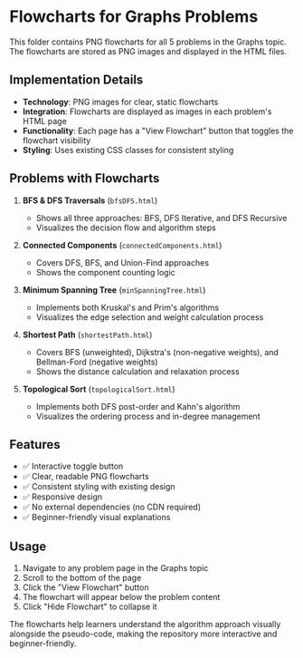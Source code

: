 # Flowcharts for Graphs Problems

This folder contains PNG flowcharts for all 5 problems in the Graphs topic. The flowcharts are stored as PNG images and displayed in the HTML files.

## Implementation Details

- **Technology**: PNG images for clear, static flowcharts
- **Integration**: Flowcharts are displayed as images in each problem's HTML page
- **Functionality**: Each page has a "View Flowchart" button that toggles the flowchart visibility
- **Styling**: Uses existing CSS classes for consistent styling

## Problems with Flowcharts

1. **BFS & DFS Traversals** (`bfsDFS.html`)
   - Shows all three approaches: BFS, DFS Iterative, and DFS Recursive
   - Visualizes the decision flow and algorithm steps

2. **Connected Components** (`connectedComponents.html`)
   - Covers DFS, BFS, and Union-Find approaches
   - Shows the component counting logic

3. **Minimum Spanning Tree** (`minSpanningTree.html`)
   - Implements both Kruskal's and Prim's algorithms
   - Visualizes the edge selection and weight calculation process

4. **Shortest Path** (`shortestPath.html`)
   - Covers BFS (unweighted), Dijkstra's (non-negative weights), and Bellman-Ford (negative weights)
   - Shows the distance calculation and relaxation process

5. **Topological Sort** (`topologicalSort.html`)
   - Implements both DFS post-order and Kahn's algorithm
   - Visualizes the ordering process and in-degree management

## Features

- ✅ Interactive toggle button
- ✅ Clear, readable PNG flowcharts
- ✅ Consistent styling with existing design
- ✅ Responsive design
- ✅ No external dependencies (no CDN required)
- ✅ Beginner-friendly visual explanations

## Usage

1. Navigate to any problem page in the Graphs topic
2. Scroll to the bottom of the page
3. Click the "View Flowchart" button
4. The flowchart will appear below the problem content
5. Click "Hide Flowchart" to collapse it

The flowcharts help learners understand the algorithm approach visually alongside the pseudo-code, making the repository more interactive and beginner-friendly.
